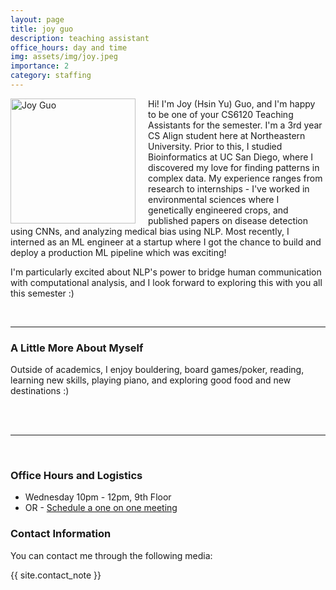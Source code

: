 ```yaml
---
layout: page
title: joy guo
description: teaching assistant
office_hours: day and time
img: assets/img/joy.jpeg
importance: 2
category: staffing
---
```


<img src="../../assets/img/joy.jpeg" alt="Joy Guo" style="float: left; margin-right: 20px;" width="200">
<p>Hi! I'm Joy (Hsin Yu) Guo, and I'm happy to be one of your CS6120 Teaching Assistants for the semester. I'm a 3rd year CS Align student here at Northeastern University. Prior to this, I studied Bioinformatics at UC San Diego, where I discovered my love for finding patterns in complex data. My experience ranges from research to internships - I've worked in environmental sciences where I genetically engineered crops, and published papers on disease detection using CNNs, and analyzing medical bias using NLP. Most recently, I interned as an ML engineer at a startup where I got the chance to build and deploy a production ML pipeline which was exciting! 

I'm particularly excited about NLP's power to bridge human communication with computational analysis, and I look forward to exploring this with you all this semester :) 
</p>

<br>
<hr>

### A Little More About Myself

Outside of academics, I enjoy bouldering, board games/poker, reading, learning new skills, playing piano, and exploring good food and new destinations :) 

<br>
<br>
<hr>
<br>

### Office Hours and Logistics

* Wednesday 10pm - 12pm, 9th Floor
* OR - [Schedule a one on one meeting](https://calendly.com/hu-hui1-husky/30min) 

### Contact Information

You can contact me through the following media:

<div class="social">
  <div class="contact-icons">
     <a href="mailto:guo.hs@northeastern.edu" title="email"><i class="fas fa-envelope"></i></a>
     <a href="https://github.khoury.northeastern.edu/jgooey?tab=repositories" title="GitHub"><i class="fab fa-github"></i></a>
     <a href="https://www.linkedin.com/in/joy-gooey" title="LinkedIn"><i class="fab fa-linkedin"></i></a>
  </div>
  <div class="contact-note">
    {{ site.contact_note }}
  </div>
</div>

